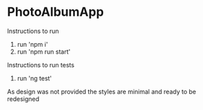 # PhotoAlbumApp


Instructions to run
1. run 'npm i'
2. run 'npm run start'

Instructions to run tests
1. run 'ng test'

As design was not provided the styles are minimal and ready to be redesigned